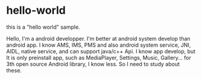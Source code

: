 # hello-world
this is a "hello world" sample.

Hello, I'm a android developper. I'm better at android system develop than android app.
I know AMS, IMS, PMS and also android system service, JNI, AIDL, native service, and can support java/c++ Api.
I know app develop, but It is only preinstall app, such as MediaPlayer, Settings, Music, Gallery...
for 3th open source Android library, I know less. So I need to study about these.
